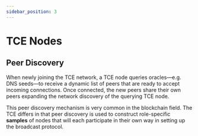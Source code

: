 ```yaml
---
sidebar_position: 3
---
```


# TCE Nodes

## Peer Discovery

When newly joining the TCE network, a TCE node queries oracles—e.g. DNS seeds—to receive a dynamic list of peers that are ready to accept incoming connections. Once connected, the new peers share their own peers expanding the network discovery of the querying TCE node.

This peer discovery mechanism is very common in the blockchain field. The TCE differs in that peer discovery is used to construct role-specific **samples** of nodes that will each participate in their own way in setting up the broadcast protocol.
